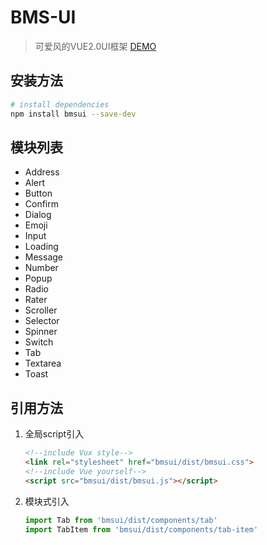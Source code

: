 # BMS-UI

> 可爱风的VUE2.0UI框架
[DEMO](https://bamaso.github.io/bmsui/)

## 安装方法

``` bash
# install dependencies
npm install bmsui --save-dev
```

## 模块列表

- Address
- Alert
- Button
- Confirm
- Dialog
- Emoji
- Input
- Loading
- Message
- Number
- Popup
- Radio
- Rater
- Scroller
- Selector
- Spinner
- Switch
- Tab
- Textarea
- Toast

## 引用方法

1. 全局script引入

   ```html
   <!--include Vux style-->
   <link rel="stylesheet" href="bmsui/dist/bmsui.css">
   <!--include Vue yourself-->
   <script src="bmsui/dist/bmsui.js"></script>
   ```

2. 模块式引入

   ```javascript
   import Tab from 'bmsui/dist/components/tab'
   import TabItem from 'bmsui/dist/components/tab-item'
   ```
